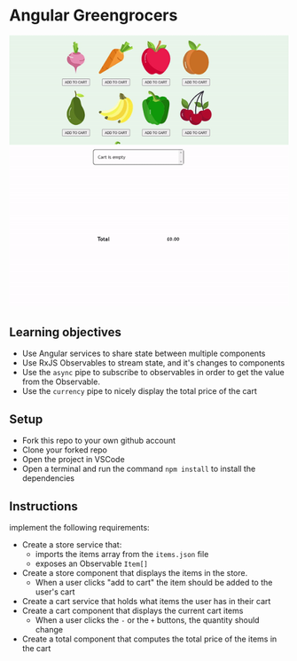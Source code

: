 # Angular Greengrocers

![Angular Greengrocers](./images/angular-greengrocers.gif)

## Learning objectives

- Use Angular services to share state between multiple components
- Use RxJS Observables to stream state, and it's changes to components
- Use the `async` pipe to subscribe to observables in order to get the value from the Observable.
- Use the `currency` pipe to nicely display the total price of the cart

## Setup

- Fork this repo to your own github account
- Clone your forked repo
- Open the project in VSCode
- Open a terminal and run the command `npm install` to install the dependencies

## Instructions

implement the following requirements:

- Create a store service that:
  - imports the items array from the `items.json` file
  - exposes an Observable `Item[]`
- Create a store component that displays the items in the store.
  - When a user clicks "add to cart" the item should be added to the user's cart
- Create a cart service that holds what items the user has in their cart
- Create a cart component that displays the current cart items
  - When a user clicks the `-` or the `+` buttons, the quantity should change
- Create a total component that computes the total price of the items in the cart
